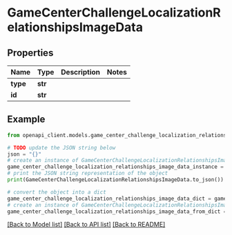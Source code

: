 # GameCenterChallengeLocalizationRelationshipsImageData


## Properties

Name | Type | Description | Notes
------------ | ------------- | ------------- | -------------
**type** | **str** |  | 
**id** | **str** |  | 

## Example

```python
from openapi_client.models.game_center_challenge_localization_relationships_image_data import GameCenterChallengeLocalizationRelationshipsImageData

# TODO update the JSON string below
json = "{}"
# create an instance of GameCenterChallengeLocalizationRelationshipsImageData from a JSON string
game_center_challenge_localization_relationships_image_data_instance = GameCenterChallengeLocalizationRelationshipsImageData.from_json(json)
# print the JSON string representation of the object
print(GameCenterChallengeLocalizationRelationshipsImageData.to_json())

# convert the object into a dict
game_center_challenge_localization_relationships_image_data_dict = game_center_challenge_localization_relationships_image_data_instance.to_dict()
# create an instance of GameCenterChallengeLocalizationRelationshipsImageData from a dict
game_center_challenge_localization_relationships_image_data_from_dict = GameCenterChallengeLocalizationRelationshipsImageData.from_dict(game_center_challenge_localization_relationships_image_data_dict)
```
[[Back to Model list]](../README.md#documentation-for-models) [[Back to API list]](../README.md#documentation-for-api-endpoints) [[Back to README]](../README.md)


